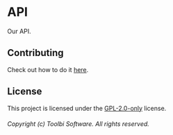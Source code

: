 # API

Our API.

## Contributing

Check out how to do it [here](https://github.com/toolbisoftware/api/blob/main/CONTRIBUTING.md).

## License

This project is licensed under the [GPL-2.0-only](https://github.com/toolbisoftware/api/blob/main/LICENSE) license.

###### Copyright (c) Toolbi Software. All rights reserved.
